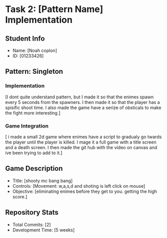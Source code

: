 # Task 2: [Pattern Name] Implementation

## Student Info
- Name: [Noah coplon]
- ID: [01233426]

## Pattern: Singleton
### Implementation
[I dont quite understand pattern, but I made it so that the enimes spawn every 5 seconds from the spawners. I then made it so that the player has a spisific shoot time. I also made the game have a serize of obsticals to make the fight more interesting.]

### Game Integration
[ i made a small 2d game where enimes have a script to gradualy go twards the player until the player is killed. I mage it a full game with a title screen and a death screen. I then made the git hub with the video on canvas and ive been trying to add to it.]

## Game Description
- Title: [shooty mc bang bang]
- Controls: [Movement: w,a,s,d and shoting is left click on mouse]
- Objective: [eliminating enimes before they get to you. getting the high score.]

## Repository Stats
- Total Commits: [2]
- Development Time: [5 weeks]
